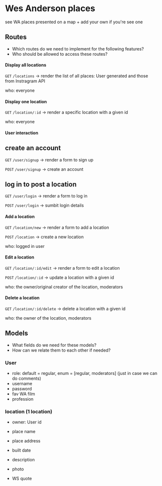 # Wes Anderson places

see WA places presented on a map + add your own if you're see one

## Routes

- Which routes do we need to implement for the following features?
- Who should be allowed to access these routes?

#### Display all locations

`GET` `/locations` -> render the list of all places: User generated and those from Instragram API

who: everyone

#### Display one location

`GET` `/location/:id` -> render a specific location with a given id

who: everyone

#### User interaction

## create an account

`GET` `/user/signup` -> render a form to sign up

`POST` `/user/signup` -> create an account

## log in to post a location

`GET` `/user/login` -> render a form to log in

`POST` `/user/login` -> sumbit login details

#### Add a location

`GET` `/location/new` -> render a form to add a location

`POST` `/location` -> create a new location

who: logged in user

#### Edit a location

`GET` `/location/:id/edit` -> render a form to edit a location

`POST` `/location/:id` -> update a location with a given id

who: the owner/original creator of the location, moderators

#### Delete a location

`GET` `/location/:id/delete` -> delete a location with a given id

who: the owner of the location, moderators

## Models

- What fields do we need for these models?
- How can we relate them to each other if needed?

### User

- role: default = regular, enum = [regular, moderators] (just in case we can do comments)
- username
- password
- fav WA film
- profession

### location (1 location)

- owner: User id
- place name
- place address
- built date
- description
- photo
- WS quote

  <!-- - comments: [Comment id] -->

<!-- ### Comment
author: User id
content -->

<!-- //// NICE TO HAVES /////

### Comment

#### Get all comments for a room

AJAX `GET` `/rooms/:id/comments` -> return a JSON with the list of comments for a room
OR no new route but change `GET` `/rooms/:id` so that it also renders the comments

who: everyone

#### Add a comment on a room

`POST` `/rooms/:id/comments` -> add a comment to a room

who: logged in users -->
